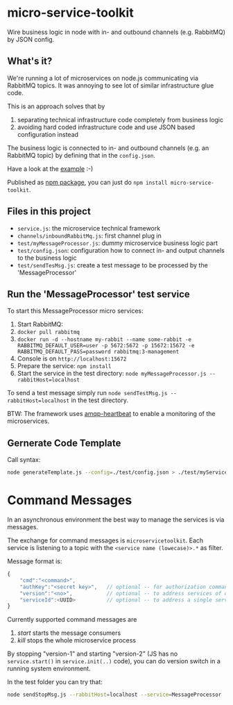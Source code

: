 # micro-service-toolkit
Wire business logic in node with in- and outbound channels (e.g. RabbitMQ) by JSON config. 

## What's it?
We're running a lot of microservices on node.js communicating via RabbitMQ topics. It was annoying to see lot of similar infrastructure glue code.

This is an approach solves that by

1. separating technical infrastructure code completely from business logic
2. avoiding hard coded infrastructure code and use JSON based configuration instead

The business logic is connected to in- and outbound channels (e.g. an RabbitMQ topic) by defining that in the `config.json`.

Have a look at the [example](https://github.com/ma-ha/micro-service-toolkit/tree/master/test) :-)

Published as [npm package](https://www.npmjs.com/package/micro-service-toolkit), you can just do `npm install micro-service-toolkit`.

## Files in this project
* `service.js`: the microservice technical framework
* `channels/inboundRabbitMq.js`: first channel plug in
* `test/myMessageProcessor.js`: dummy microservice business logic part
* `test/config.json`: configuration how to connect in- and output channels to the business logic
* `test/sendTesMsg.js`: create a test message to be processed by the 'MessageProcessor'

## Run the 'MessageProcessor' test service
To start this MessageProcessor micro services:

1. Start RabbitMQ: 
  1. `docker pull rabbitmq`
  2. `docker run -d --hostname my-rabbit --name some-rabbit -e RABBITMQ_DEFAULT_USER=user -p 5672:5672 -p 15672:15672 -e RABBITMQ_DEFAULT_PASS=password rabbitmq:3-management` 
  3. Console is on `http://localhost:15672`
2. Prepare the service: `npm install`
3. Start the service in the test directory: `node myMessageProcessor.js --rabbitHost=localhost`

To send a test message simply run `node sendTestMsg.js --rabbitHost=localhost` in the test directory.

BTW: The framework uses [amqp-heartbeat](https://www.npmjs.com/package/amqp-heartbeat) to enable a monitoring of the microservices.

## Gernerate Code Template
Call syntax:

```bash
node generateTemplate.js --config=./test/config.json > ./test/myService.js
```

# Command Messages
In an asynchronous environment the best way to manage the services is via messages.

The exchange for command messages is `microservicetoolkit`. Each service is listening to
a topic with the `<service name (lowecase)>.*` as filter.

Message format is:
```js
{
	"cmd":"<command>",
	"authKey":"<secret key>",   // optional -- for authorization commands
	"version":"<no>",           // optional -- to address services of on version
	"serviceId":<UUID>          // optional -- to address a single service (ref. heartbeat)
}
```

Currently supported command messages are
1. *start* starts the message consumers
2. *kill* stops the whole microservice process

By stopping "version-1" and starting "version-2" 
(JS has no `service.start()` in `service.init(..)` code), 
you can do version switch in a running system environment.

In the test folder you can try that:

```bash
node sendStopMsg.js --rabbitHost=localhost --service=MessageProcessor
```